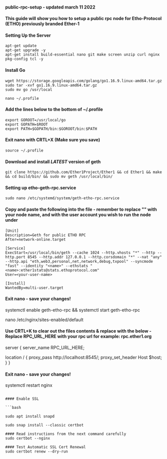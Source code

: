 #### public-rpc-setup - updated march 11 2022

#### This guide will show you how to setup a public rpc node for Etho-Protocol (ETHO) previously branded Ether-1

#### Setting Up the Server

    apt-get update
    apt-get upgrade -y
    apt-get install build-essential nano git make screen unzip curl nginx pkg-config tcl -y

#### Install Go

    wget https://storage.googleapis.com/golang/go1.16.9.linux-amd64.tar.gz
    sudo tar -xvf go1.16.9.linux-amd64.tar.gz
    sudo mv go /usr/local

    nano ~/.profile

#### Add the lines below to the bottom of ~/.profile

    export GOROOT=/usr/local/go
    export GOPATH=$ROOT
    export PATH=$GOPATH/bin:$GOROOT/bin:$PATH

#### Exit nano with CRTL+X (Make sure you save)

    source ~/.profile
    
#### Download and install ***LATEST*** version of geth    

    git clone https://github.com/Ether1Project/Ether1 && cd Ether1 && make && cd build/bin/ && sudo mv geth /usr/local/bin/

#### Setting up etho-geth-rpc.service 

    sudo nano /etc/systemd/system/geth-etho-rpc.service

#### Copy and paste the following into the file - remember to replace "<name>" with your node name, and <your-user-name> with the user account you wish to run the node under

    [Unit]
    Description=Geth for public ETHO RPC
    After=network-online.target

    [Service]
    ExecStart=/usr/local/bin/geth --cache 1024 --http.vhosts "*" --http --http.port 8545 --http.addr 127.0.0.1 --http.corsdomain "*" --nat "any" --http.api "eth,web3,personal,net,network,debug,txpool" --syncmode "fast" --identity "<name>" --ethstats "<name>:ether1stats@stats.ethoprotocol.com"
    User=<your-user-name>

    [Install]
    WantedBy=multi-user.target

#### Exit nano - save your changes!

systemctl enable geth-etho-rpc && systemctl start geth-etho-rpc

nano /etc/nginx/sites-enabled/default

#### Use CRTL+K to clear out the files contents & replace with the below - Replace RPC_URL_HERE with your rpc url for example: rpc.ether1.org

server {
server_name RPC_URL_HERE;

 location / {
      proxy_pass http://localhost:8545/;
      proxy_set_header Host $host;
 }
}

#### Exit nano - save your changes!

systemctl restart nginx
```

#### Enable SSL

```bash

sudo apt install snapd

sudo snap install --classic certbot

#### Read instructions from the next command carefully
sudo certbot --nginx  

#### Test Automatic SSL Cert Renewal
sudo certbot renew --dry-run
```
